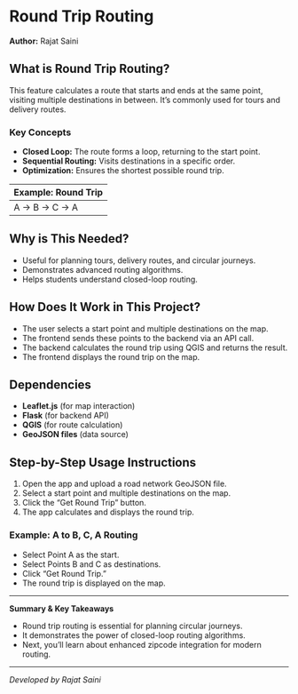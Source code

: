 # Round Trip Routing

**Author:** Rajat Saini

## What is Round Trip Routing?
This feature calculates a route that starts and ends at the same point, visiting multiple destinations in between. It’s commonly used for tours and delivery routes.

### Key Concepts
- **Closed Loop:** The route forms a loop, returning to the start point.
- **Sequential Routing:** Visits destinations in a specific order.
- **Optimization:** Ensures the shortest possible round trip.

| Example: Round Trip |
|---------------------|
| A → B → C → A      |

## Why is This Needed?
- Useful for planning tours, delivery routes, and circular journeys.
- Demonstrates advanced routing algorithms.
- Helps students understand closed-loop routing.

## How Does It Work in This Project?
- The user selects a start point and multiple destinations on the map.
- The frontend sends these points to the backend via an API call.
- The backend calculates the round trip using QGIS and returns the result.
- The frontend displays the round trip on the map.

## Dependencies
- **Leaflet.js** (for map interaction)
- **Flask** (for backend API)
- **QGIS** (for route calculation)
- **GeoJSON files** (data source)

## Step-by-Step Usage Instructions
1. Open the app and upload a road network GeoJSON file.
2. Select a start point and multiple destinations on the map.
3. Click the “Get Round Trip” button.
4. The app calculates and displays the round trip.

### Example: A to B, C, A Routing
- Select Point A as the start.
- Select Points B and C as destinations.
- Click “Get Round Trip.”
- The round trip is displayed on the map.

---
**Summary & Key Takeaways**
- Round trip routing is essential for planning circular journeys.
- It demonstrates the power of closed-loop routing algorithms.
- Next, you’ll learn about enhanced zipcode integration for modern routing.

---
*Developed by Rajat Saini*